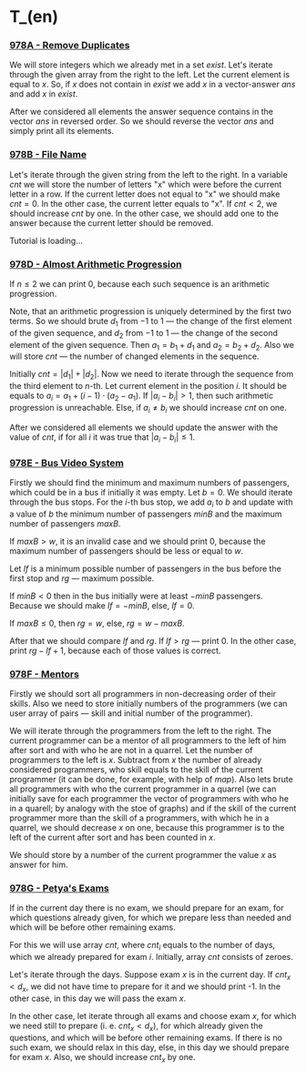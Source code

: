 # T_(en)


### [978A - Remove Duplicates](../problems/A._Remove_Duplicates.md "Codeforces Round 481 (Div. 3)")

We will store integers which we already met in a set $exist$. Let's iterate through the given array from the right to the left. Let the current element is equal to $x$. So, if $x$ does not contain in $exist$ we add $x$ in a vector-answer $ans$ and add $x$ in $exist$.

After we considered all elements the answer sequence contains in the vector $ans$ in reversed order. So we should reverse the vector $ans$ and simply print all its elements. 

 
### [978B - File Name](../problems/B._File_Name.md "Codeforces Round 481 (Div. 3)")

Let's iterate through the given string from the left to the right. In a variable $cnt$ we will store the number of letters "x" which were before the current letter in a row. If the current letter does not equal to "x" we should make $cnt = 0$. In the other case, the current letter equals to "x". If $cnt < 2$, we should increase $cnt$ by one. In the other case, we should add one to the answer because the current letter should be removed.

 Tutorial is loading... 
### [978D - Almost Arithmetic Progression](../problems/D._Almost_Arithmetic_Progression.md "Codeforces Round 481 (Div. 3)")

If $n \le 2$ we can print $0$, because each such sequence is an arithmetic progression.

Note, that an arithmetic progression is uniquely determined by the first two terms. So we should brute $d_1$ from $-1$ to $1$ — the change of the first element of the given sequence, and $d_2$ from $-1$ to $1$ — the change of the second element of the given sequence. Then $a_1 = b_1 + d_1$ and $a_2 = b_2 + d_2$. Also we will store $cnt$ — the number of changed elements in the sequence. 

Initially $cnt = |d_1| + |d_2|$. Now we need to iterate through the sequence from the third element to $n$-th. Let current element in the position $i$. It should be equals to $a_i = a_1 + (i - 1) \cdot (a_2 - a_1)$. If $|a_i - b_i| > 1$, then such arithmetic progression is unreachable. Else, if $a_i \ne b_i$ we should increase $cnt$ on one. 

After we considered all elements we should update the answer with the value of $cnt$, if for all $i$ it was true that $|a_i - b_i| \le 1$.

 
### [978E - Bus Video System](../problems/E._Bus_Video_System.md "Codeforces Round 481 (Div. 3)")

Firstly we should find the minimum and maximum numbers of passengers, which could be in a bus if initially it was empty. Let $b = 0$. We should iterate through the bus stops. For the $i$-th bus stop, we add $a_i$ to $b$ and update with a value of $b$ the minimum number of passengers $minB$ and the maximum number of passengers $maxB$. 

If $maxB > w$, it is an invalid case and we should print 0, because the maximum number of passengers should be less or equal to $w$.

Let $lf$ is a minimum possible number of passengers in the bus before the first stop and $rg$ — maximum possible.

If $minB < 0$ then in the bus initially were at least $-minB$ passengers. Because we should make $lf = -minB$, else, $lf = 0$.

If $maxB \le 0$, then $rg = w$, else, $rg = w - maxB$.

After that we should compare $lf$ and $rg$. If $lf > rg$ — print 0. In the other case, print $rg - lf + 1$, because each of those values is correct.

 
### [978F - Mentors](../problems/F._Mentors.md "Codeforces Round 481 (Div. 3)")

Firstly we should sort all programmers in non-decreasing order of their skills. Also we need to store initially numbers of the programmers (we can user array of pairs — skill and initial number of the programmer).

We will iterate through the programmers from the left to the right. The current programmer can be a mentor of all programmers to the left of him after sort and with who he are not in a quarrel. Let the number of programmers to the left is $x$. Subtract from $x$ the number of already considered programmers, who skill equals to the skill of the current programmer (it can be done, for example, with help of $map$). Also lets brute all programmers with who the current programmer in a quarrel (we can initially save for each programmer the vector of programmers with who he in a quarell; by analogy with the stoe of graphs) and if the skill of the current programmer more than the skill of a programmers, with which he in a quarrel, we should decrease $x$ on one, because this programmer is to the left of the current after sort and has been counted in $x$.

We should store by a number of the current programmer the value $x$ as answer for him.

 
### [978G - Petya's Exams](../problems/G._Petya's_Exams.md "Codeforces Round 481 (Div. 3)")

If in the current day there is no exam, we should prepare for an exam, for which questions already given, for which we prepare less than needed and which will be before other remaining exams.

For this we will use array $cnt$, where $cnt_i$ equals to the number of days, which we already prepared for exam $i$. Initially, array $cnt$ consists of zeroes.

Let's iterate through the days. Suppose exam $x$ is in the current day. If $cnt_x < d_x$, we did not have time to prepare for it and we should print -1. In the other case, in this day we will pass the exam $x$.

In the other case, let iterate through all exams and choose exam $x$, for which we need still to prepare (i. e. $cnt_x < d_x$), for which already given the questions, and which will be before other remaining exams. If there is no such exam, we should relax in this day, else, in this day we should prepare for exam $x$. Also, we should increase $cnt_x$ by one.

